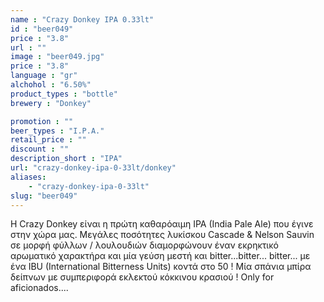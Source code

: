 ```yaml
---
name : "Crazy Donkey IPA 0.33lt"
id : "beer049"
price : "3.8"
url : ""
image : "beer049.jpg"
price : "3.8"
language : "gr"
alchohol : "6.50%"
product_types : "bottle"
brewery : "Donkey"

promotion : ""
beer_types : "I.P.A."
retail_price : ""
discount : ""
description_short : "IPA"
url: "crazy-donkey-ipa-0-33lt/donkey"
aliases: 
    - "crazy-donkey-ipa-0-33lt"
slug: "beer049"
---
```


Η Crazy Donkey είναι η πρώτη καθαρόαιμη IPA (India Pale Ale) που έγινε στην χώρα μας. Μεγάλες ποσότητες λυκίσκου Cascade &amp; Nelson Sauvin σε μορφή φύλλων / λουλουδιών διαμορφώνουν έναν εκρηκτικό αρωματικό χαρακτήρα και μία γεύση μεστή και bitter...bitter... bitter... με ένα ΙΒU (International Bitterness Units) κοντά στο 50 ! Μία σπάνια μπίρα δείπνων με συμπεριφορά εκλεκτού κόκκινου κρασιού ! Only for aficionados....